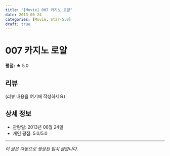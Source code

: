 ```yaml
---
title: "[Movie] 007 카지노 로얄"
date: 2013-06-24
categories: [Movie, Star-5.0]
draft: true
---
```


# 007 카지노 로얄

**평점:** ★ 5.0

## 리뷰

(리뷰 내용을 여기에 작성하세요)

## 상세 정보

- 관람일: 2013년 06월 24일
- 개인 평점: 5.0/5.0

---

*이 글은 자동으로 생성된 임시 글입니다.*
